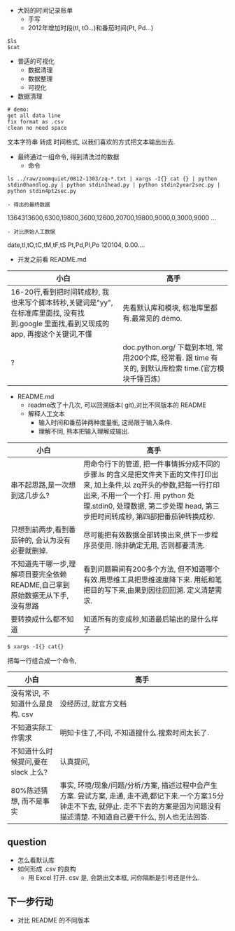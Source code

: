 

- 大妈的时间记录账单
    - 手写
    - 2012年增加时段(tI, tO...)和番茄时间(Pt, Pd...)
```
$ls
$cat 
```

- 普适的可视化
    + 数据清理
    + 数据整理
    + 可视化
- 数据清理
```
# demo:
get all data line
fix format as .csv
clean no need space
```
文本字符串 转成 时间格式, 以我们喜欢的方式把文本输出出去. 


- 最终通过一组命令, 得到清洗过的数据
    - 命令
```
ls ../raw/zoomquiet/0812-1303/zq-*.txt | xargs -I{} cat {} | python stdin0handlog.py | python stdin1head.py | python stdin2year2sec.py | python stdin4pt2sec.py
```

    - 得出的最终数据
1364313600,6300,19800,3600,12600,20700,19800,9000,0,3000,9000
...

    - 对比原始人工数据
date,tI,tO,tC,tM,tF,tS   Pt,Pd,Pl,Po
120104, 0.00....

- 开发之前看 README.md

小白|高手
---|---
16-20行,看到把时间转成秒, 我也来写个脚本转秒,关键词是"yy",在标准库里面找, 没有找到.google 里面找,看到又现成的 app, 再搜这个关键词,不懂|先看默认库和模块, 标准库里都有.最常见的 demo.
?|doc.python.org/ 下载到本地, 常用200个库, 经常看. 跟 time 有关的, 到默认库检索 time.(官方模块千锤百炼)

- README.md
    + readme改了十几次, 可以回溯版本( git),对比不同版本的 README
    + 解释人工文本
        * 输入时间和番茄钟两种度量衡, 这局限于输入条件. 
        * 理解不同, 熊本把输入理解成输出.

小白|高手
---|--- 
串不起思路,是一次想到这几步么?|用命令行下的管道, 把一件事情拆分成不同的步骤.ls 的含义是把文件夹下面的文件打印出来, 加上条件,以 zq开头的参数,把每一行打印出来, 不用一个一个打. 用 python 处理.stdin0, 处理数据, 第二步处理 head, 第三步把时间转成秒, 第四部把番茄钟转换成秒. 
只想到前两步,看到番茄钟的, 会认为没有必要就删掉. | 尽可能把有效数据全部转换出来,供下一步程序员使用. 除非确定无用, 否则都要清洗. 
不知道先干哪一步,理解项目要完全依赖 README,自己拿到原始数据无从下手, 没有思路|看到问题瞬间有200多个方法, 但不知道哪个有效.用思维工具把思维速度降下来. 用纸和笔把目的写下来,由果到因往回回溯. 定义清楚需求. 
要转换成什么都不知道|知道所有的变成秒,知道最后输出的是什么样子

```
$ xargs -I{} cat{}
```
把每一行组合成一个命令,

小白|高手
---|---
没有常识, 不知道什么是良构. csv|没经历过, 就官方文档
不知道实际工作需求|明知卡住了,不问, 不知道搜什么.搜索时间太长了.
不知道什么时候提问,要在 slack 上么?|认真提问, 
80%陈述猜想, 而不是事实|事实, 环境/现象/问题/分析/方案, 描述过程中会产生方案. 尝试方案, 走通, 走不通,都记下来.一个方案15分钟走不下去, 就停止. 走不下去的方案是因为问题没有描述清楚. 不知道自己要干什么, 别人也无法回答. 



## question
- 怎么看默认库
- 如何形成 .csv 的良构
    + 用 Excel 打开. csv 是, 会跳出文本框, 问你隔断是引号还是什么.
## 下一步行动
- 对比 README 的不同版本










